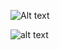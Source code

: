 ![Alt text](relative/path/to/img.jpg?raw=true "Title")

![alt text](https://github.com/P4t0R/RaspberryPico-usb_TTL/blob/main/img/img1.PNG?raw=true)
